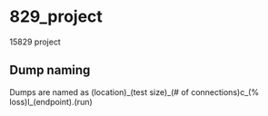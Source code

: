 # 829_project
15829 project

## Dump naming
Dumps are named as (location)\_(test size)\_(# of connections)c\_(% loss)l\_(endpoint).(run)
